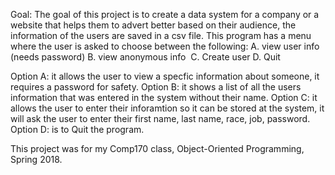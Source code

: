 Goal: 
The goal of this project is to create a data system for a company or a website that helps them to  advert better based on their audience, the information of the users are saved in a csv file. This program has a menu where the user is asked to choose between the following: 
A. view user info (needs password)
B. view anonymous info 
C. Create user
D. Quit

Option A: it allows the user to view a specfic information about someone, it requires a password for safety.
Option B: it shows a list of all the users information that was entered in the system without their name. 
Option C: it allows the user to enter their inforamtion so it can be stored at the system, it will ask the user to enter their first name, last name, race, job, password.
Option D: is to Quit the program. 

This project was for my Comp170 class, Object-Oriented Programming, Spring 2018.  
